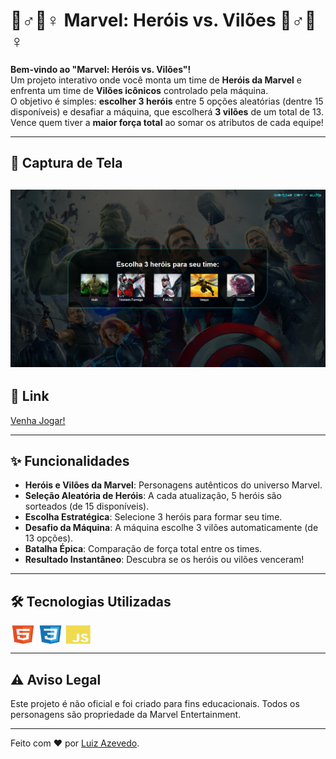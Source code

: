 # 🦸♂️🦹♀️ Marvel: Heróis vs. Vilões 🦹♂️🦸♀️

**Bem-vindo ao "Marvel: Heróis vs. Vilões"!**  
Um projeto interativo onde você monta um time de **Heróis da Marvel** e enfrenta um time de **Vilões icônicos** controlado pela máquina.  
O objetivo é simples: **escolher 3 heróis** entre 5 opções aleatórias (dentre 15 disponíveis) e desafiar a máquina, que escolherá **3 vilões** de um total de 13.  
Vence quem tiver a **maior força total** ao somar os atributos de cada equipe!

---
## 📸 Captura de Tela

![Preview do seletor de heróis!](./css/imgs/capturadetela.png)
---

## 🚀 Link
[Venha Jogar!](https://henriluiz.github.io/cabo_de_guerra/ "Combate Épica Marvel!")

---

## ✨ Funcionalidades

- **Heróis e Vilões da Marvel**: Personagens autênticos do universo Marvel.
- **Seleção Aleatória de Heróis**: A cada atualização, 5 heróis são sorteados (de 15 disponíveis).
- **Escolha Estratégica**: Selecione 3 heróis para formar seu time.
- **Desafio da Máquina**: A máquina escolhe 3 vilões automaticamente (de 13 opções).
- **Batalha Épica**: Comparação de força total entre os times.
- **Resultado Instantâneo**: Descubra se os heróis ou vilões venceram!

---

## 🛠️ Tecnologias Utilizadas

<div style="display: inline_block">
  <img align="center" alt="HTML" height="30" width="40" src="https://raw.githubusercontent.com/devicons/devicon/master/icons/html5/html5-original.svg">
  <img align="center" alt="CSS" height="30" width="40" src="https://raw.githubusercontent.com/devicons/devicon/master/icons/css3/css3-original.svg">
  <img align="center" alt="JavaScript" height="30" width="40" src="https://raw.githubusercontent.com/devicons/devicon/master/icons/javascript/javascript-plain.svg">
</div>


---

## ⚠️ Aviso Legal

Este projeto é não oficial e foi criado para fins educacionais. Todos os personagens são propriedade da Marvel Entertainment.

---

Feito com ❤️ por [Luiz Azevedo](https://github.com/Henriluiz).
